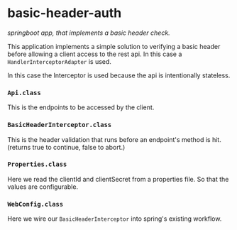 # basic-header-auth
_springboot app, that implements a basic header check._

This application implements a simple solution to verifying a basic header before allowing a client access to the rest api.
In this case a `HandlerInterceptorAdapter` is used.

In this case the Interceptor is used because the api is intentionally stateless.


### `Api.class`
This is the endpoints to be accessed by the client.

### `BasicHeaderInterceptor.class`
This is the header validation that runs before an endpoint's method is hit. (returns true to continue, false to abort.)

### `Properties.class`
Here we read the clientId and clientSecret from a properties file. So that the values are configurable.

### `WebConfig.class`
Here we wire our `BasicHeaderInterceptor` into spring's existing workflow.
